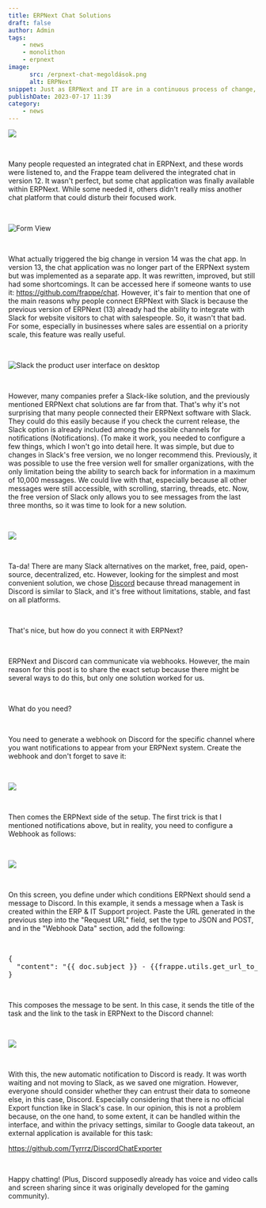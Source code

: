```yaml
---
title: ERPNext Chat Solutions
draft: false
author: Admin
tags:
    - news
    - monolithon
    - erpnext
image:
      src: /erpnext-chat-megoldások.png
      alt: ERPNext
snippet: Just as ERPNext and IT are in a continuous process of change, the ERPNext chat application has also undergone this evolutionary development.
publishDate: 2023-07-17 11:39
category:
    - news
---
```


<p><img src="/6xo80eZ.png"></p><p><br></p><p>Many people requested an integrated chat in ERPNext, and these words were listened to, and the Frappe team delivered the integrated chat in version 12. It wasn't perfect, but some chat application was finally available within ERPNext. While some needed it, others didn't really miss another chat platform that could disturb their focused work.</p><p><br></p><p><img src="https://github.com/frappe/chat/raw/main/.github/images/guest-form-fill.gif" alt="Form View"></p><p><br></p><p>What actually triggered the big change in version 14 was the chat app. In version 13, the chat application was no longer part of the ERPNext system but was implemented as a separate app. It was rewritten, improved, but still had some shortcomings. It can be accessed here if someone wants to use it: <a href="https://github.com/frappe/chat" rel="noopener noreferrer">https://github.com/frappe/chat</a>. However, it's fair to mention that one of the main reasons why people connect ERPNext with Slack is because the previous version of ERPNext (13) already had the ability to integrate with Slack for website visitors to chat with salespeople. So, it wasn't that bad. For some, especially in businesses where sales are essential on a priority scale, this feature was really useful.</p><p><br></p><p><img src="https://a.slack-edge.com/37877b/marketing/img/features/hero/v3/hero-full-ui.jpg" alt="Slack the product user interface on desktop"></p><p><br></p><p>However, many companies prefer a Slack-like solution, and the previously mentioned ERPNext chat solutions are far from that. That's why it's not surprising that many people connected their ERPNext software with Slack. They could do this easily because if you check the current release, the Slack option is already included among the possible channels for notifications (Notifications). (To make it work, you needed to configure a few things, which I won't go into detail here. It was simple, but due to changes in Slack's free version, we no longer recommend this. Previously, it was possible to use the free version well for smaller organizations, with the only limitation being the ability to search back for information in a maximum of 10,000 messages. We could live with that, especially because all other messages were still accessible, with scrolling, starring, threads, etc. Now, the free version of Slack only allows you to see messages from the last three months, so it was time to look for a new solution.</p><p><br></p><p><img src="/NwliPMB.png"></p><p><br></p><p>Ta-da! There are many Slack alternatives on the market, free, paid, open-source, decentralized, etc. However, looking for the simplest and most convenient solution, we chose <a href="https://discord.com/register" rel="noopener noreferrer">Discord</a> because thread management in Discord is similar to Slack, and it's free without limitations, stable, and fast on all platforms.</p><p><br></p><p>That's nice, but how do you connect it with ERPNext?</p><p><br></p><p>ERPNext and Discord can communicate via webhooks. However, the main reason for this post is to share the exact setup because there might be several ways to do this, but only one solution worked for us.</p><p><br></p><p>What do you need?</p><p><br></p><p>You need to generate a webhook on Discord for the specific channel where you want notifications to appear from your ERPNext system. Create the webhook and don't forget to save it:</p><p><br></p><p><img src="/1FceOy6.png" ></p><p><br></p><p>Then comes the ERPNext side of the setup. The first trick is that I mentioned notifications above, but in reality, you need to configure a Webhook as follows:</p><p><br></p><p><img src="/uGa4xWC.png"></p><p><br></p><p>On this screen, you define under which conditions ERPNext should send a message to Discord. In this example, it sends a message when a Task is created within the ERP & IT Support project. Paste the URL generated in the previous step into the "Request URL" field, set the type to JSON and POST, and in the "Webhook Data" section, add the following:</p><p><br></p><pre class="ql-code-block-container" spellcheck="false"><div class="ql-code-block" data-language="plain">{</div><div class="ql-code-block" data-language="plain"> &nbsp;"content": "{{ doc.subject }} - {{frappe.utils.get_url_to_form(doc.doctype, doc.name)}}"</div><div class="ql-code-block" data-language="plain">}</div></pre><p><br></p><p>This composes the message to be sent. In this case, it sends the title of the task and the link to the task in ERPNext to the Discord channel:</p><p><br></p><p><img src="/R4HbKxx.png"></p><p><br></p><p>With this, the new automatic notification to Discord is ready. It was worth waiting and not moving to Slack, as we saved one migration. However, everyone should consider whether they can entrust their data to someone else, in this case, Discord. Especially considering that there is no official Export function like in Slack's case. In our opinion, this is not a problem because, on the one hand, to some extent, it can be handled within the interface, and within the privacy settings, similar to Google data takeout, an external application is available for this task:</p><p><a href="https://github.com/Tyrrrz/DiscordChatExporter" rel="noopener noreferrer">https://github.com/Tyrrrz/DiscordChatExporter</a></p><p><br></p><p>Happy chatting! (Plus, Discord supposedly already has voice and video calls and screen sharing since it was originally developed for the gaming community).</p>


